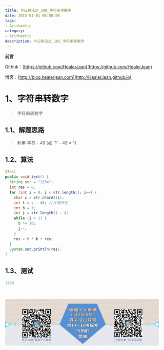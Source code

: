 ```yaml
---
title: 今日算法之_188_字符串转数字
date: 2015-01-01 00:00:00
tags: 
- Arithmetic
category: 
- Arithmetic
description: 今日算法之_188_字符串转数字
---
```


**前言**     

 Github：[https://github.com/HealerJean](https://github.com/HealerJean)         

 博客：[http://blog.healerjean.com](http://HealerJean.github.io)          



# 1、字符串转数字
> 字符串转数字



## 1.1、解题思路 

>  利用 字符 - 48 (如 '1' - 48 = 1)



## 1.2、算法

```java
@Test
public void test() {
  String str = "1234";
  int res = 0;
  for (int i = 0; i < str.length(); i++) {
    char c = str.charAt(i);
    int t = c - 48; //关键所在
    int b = 1;
    int j = str.length() - i;
    while (j > 1) {
      b *= 10;
      j--;
    }
    res = t * b + res;
  }
  System.out.println(res);
}
```




## 1.3、测试 

```java
1234
```



​          

![ContactAuthor](https://raw.githubusercontent.com/HealerJean/HealerJean.github.io/master/assets/img/artical_bottom.jpg)



<link rel="stylesheet" href="https://unpkg.com/gitalk/dist/gitalk.css">

<script src="https://unpkg.com/gitalk@latest/dist/gitalk.min.js"></script> 
<div id="gitalk-container"></div>    
 <script type="text/javascript">
    var gitalk = new Gitalk({
		clientID: `1d164cd85549874d0e3a`,
		clientSecret: `527c3d223d1e6608953e835b547061037d140355`,
		repo: `HealerJean.github.io`,
		owner: 'HealerJean',
		admin: ['HealerJean'],
		id: 'cIpdYxFfmWyKtkHv',
    });
    gitalk.render('gitalk-container');
</script> 


